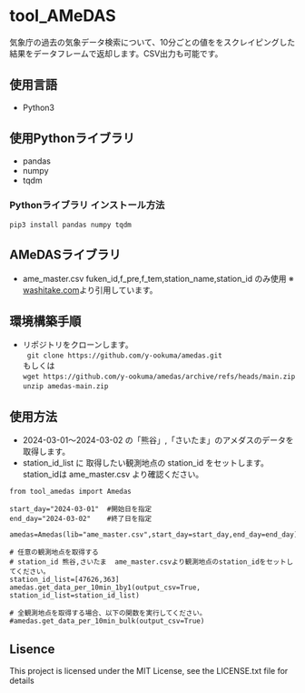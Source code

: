 # tool_AMeDAS

気象庁の過去の気象データ検索について、10分ごとの値ををスクレイピングした結果をデータフレームで返却します。CSV出力も可能です。


## 使用言語

- Python3

## 使用Pythonライブラリ
- pandas
- numpy
- tqdm

### Pythonライブラリ インストール方法

``` pip3 install pandas numpy tqdm ```


## AMeDASライブラリ
- ame_master.csv
  fuken_id,f_pre,f_tem,station_name,station_id のみ使用
※ [washitake.com](https://washitake.com/weather/amedas/obs_stations.md)より引用しています。


## 環境構築手順

- リポジトリをクローンします。  
  ```  git clone https://github.com/y-ookuma/amedas.git ```  
  もしくは  
  ```wget https://github.com/y-ookuma/amedas/archive/refs/heads/main.zip ```  
  ```unzip amedas-main.zip ```  


## 使用方法

- 2024-03-01〜2024-03-02 の「熊谷」,「さいたま」のアメダスのデータを取得します。
- station_id_list に 取得したい観測地点の station_id をセットします。station_idは ame_master.csv より確認ください。

```  
from tool_amedas import Amedas

start_day="2024-03-01"  #開始日を指定
end_day="2024-03-02"    #終了日を指定

amedas=Amedas(lib="ame_master.csv",start_day=start_day,end_day=end_day)

# 任意の観測地点を取得する
# station_id 熊谷,さいたま  ame_master.csvより観測地点のstation_idをセットしてください。
station_id_list=[47626,363]
amedas.get_data_per_10min_1by1(output_csv=True, station_id_list=station_id_list)

# 全観測地点を取得する場合、以下の関数を実行してください。
#amedas.get_data_per_10min_bulk(output_csv=True)

```

## Lisence

This project is licensed under the MIT License, see the LICENSE.txt file for details
